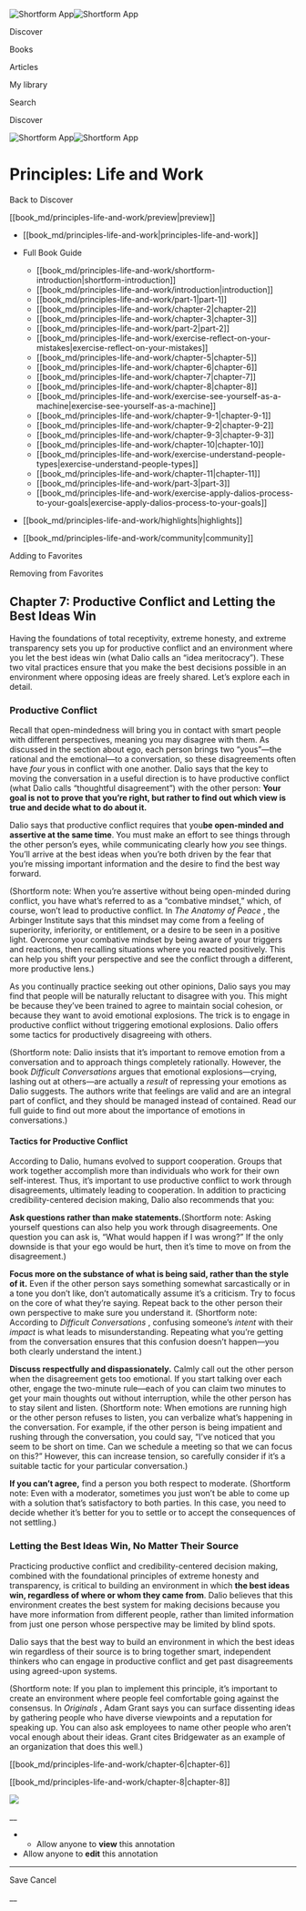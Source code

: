![Shortform App](/img/logo.36a2399e.svg)![Shortform App](/img/logo-dark.70c1b072.svg)

Discover

Books

Articles

My library

Search

Discover

![Shortform App](/img/logo.36a2399e.svg)![Shortform App](/img/logo-dark.70c1b072.svg)

# Principles: Life and Work

Back to Discover

[[book_md/principles-life-and-work/preview|preview]]

  * [[book_md/principles-life-and-work|principles-life-and-work]]
  * Full Book Guide

    * [[book_md/principles-life-and-work/shortform-introduction|shortform-introduction]]
    * [[book_md/principles-life-and-work/introduction|introduction]]
    * [[book_md/principles-life-and-work/part-1|part-1]]
    * [[book_md/principles-life-and-work/chapter-2|chapter-2]]
    * [[book_md/principles-life-and-work/chapter-3|chapter-3]]
    * [[book_md/principles-life-and-work/part-2|part-2]]
    * [[book_md/principles-life-and-work/exercise-reflect-on-your-mistakes|exercise-reflect-on-your-mistakes]]
    * [[book_md/principles-life-and-work/chapter-5|chapter-5]]
    * [[book_md/principles-life-and-work/chapter-6|chapter-6]]
    * [[book_md/principles-life-and-work/chapter-7|chapter-7]]
    * [[book_md/principles-life-and-work/chapter-8|chapter-8]]
    * [[book_md/principles-life-and-work/exercise-see-yourself-as-a-machine|exercise-see-yourself-as-a-machine]]
    * [[book_md/principles-life-and-work/chapter-9-1|chapter-9-1]]
    * [[book_md/principles-life-and-work/chapter-9-2|chapter-9-2]]
    * [[book_md/principles-life-and-work/chapter-9-3|chapter-9-3]]
    * [[book_md/principles-life-and-work/chapter-10|chapter-10]]
    * [[book_md/principles-life-and-work/exercise-understand-people-types|exercise-understand-people-types]]
    * [[book_md/principles-life-and-work/chapter-11|chapter-11]]
    * [[book_md/principles-life-and-work/part-3|part-3]]
    * [[book_md/principles-life-and-work/exercise-apply-dalios-process-to-your-goals|exercise-apply-dalios-process-to-your-goals]]
  * [[book_md/principles-life-and-work/highlights|highlights]]
  * [[book_md/principles-life-and-work/community|community]]



Adding to Favorites 

Removing from Favorites 

## Chapter 7: Productive Conflict and Letting the Best Ideas Win

Having the foundations of total receptivity, extreme honesty, and extreme transparency sets you up for productive conflict and an environment where you let the best ideas win (what Dalio calls an “idea meritocracy”). These two vital practices ensure that you make the best decisions possible in an environment where opposing ideas are freely shared. Let’s explore each in detail.

### Productive Conflict

Recall that open-mindedness will bring you in contact with smart people with different perspectives, meaning you may disagree with them. As discussed in the section about ego, each person brings two “yous”—the rational and the emotional—to a conversation, so these disagreements often have _four_ yous in conflict with one another. Dalio says that the key to moving the conversation in a useful direction is to have productive conflict (what Dalio calls “thoughtful disagreement”) with the other person: **Your goal is not to prove that you’re right, but rather to find out which view is true and decide what to do about it.**

Dalio says that productive conflict requires that you**be open-minded and assertive at the same time**. You must make an effort to see things through the other person’s eyes, while communicating clearly how _you_ see things. You’ll arrive at the best ideas when you’re both driven by the fear that you’re missing important information and the desire to find the best way forward.

(Shortform note: When you’re assertive without being open-minded during conflict, you have what’s referred to as a “combative mindset,” which, of course, won’t lead to productive conflict. In _The Anatomy of Peace_ , the Arbinger Institute says that this mindset may come from a feeling of superiority, inferiority, or entitlement, or a desire to be seen in a positive light. Overcome your combative mindset by being aware of your triggers and reactions, then recalling situations where you reacted positively. This can help you shift your perspective and see the conflict through a different, more productive lens.)

As you continually practice seeking out other opinions, Dalio says you may find that people will be naturally reluctant to disagree with you. This might be because they’ve been trained to agree to maintain social cohesion, or because they want to avoid emotional explosions. The trick is to engage in productive conflict without triggering emotional explosions. Dalio offers some tactics for productively disagreeing with others.

(Shortform note: Dalio insists that it’s important to remove emotion from a conversation and to approach things completely rationally. However, the book _Difficult Conversations_ argues that emotional explosions—crying, lashing out at others—are actually a _result_ of repressing your emotions as Dalio suggests. The authors write that feelings are valid and are an integral part of conflict, and they should be managed instead of contained. Read our full guide to find out more about the importance of emotions in conversations.)

#### Tactics for Productive Conflict

According to Dalio, humans evolved to support cooperation. Groups that work together accomplish more than individuals who work for their own self-interest. Thus, it’s important to use productive conflict to work through disagreements, ultimately leading to cooperation. In addition to practicing credibility-centered decision making, Dalio also recommends that you:

**Ask questions rather than make statements.**(Shortform note: Asking yourself questions can also help you work through disagreements. One question you can ask is, “What would happen if I was wrong?” If the only downside is that your ego would be hurt, then it’s time to move on from the disagreement.)

**Focus more on the substance of what is being said, rather than the style of it.** Even if the other person says something somewhat sarcastically or in a tone you don’t like, don’t automatically assume it’s a criticism. Try to focus on the core of what they’re saying. Repeat back to the other person their own perspective to make sure you understand it. (Shortform note: According to _Difficult Conversations_ , confusing someone’s _intent_ with their _impact_ is what leads to misunderstanding. Repeating what you’re getting from the conversation ensures that this confusion doesn’t happen—you both clearly understand the intent.)

**Discuss respectfully and dispassionately.** Calmly call out the other person when the disagreement gets too emotional. If you start talking over each other, engage the two-minute rule—each of you can claim two minutes to get your main thoughts out without interruption, while the other person has to stay silent and listen. (Shortform note: When emotions are running high or the other person refuses to listen, you can verbalize what’s happening in the conversation. For example, if the other person is being impatient and rushing through the conversation, you could say, “I’ve noticed that you seem to be short on time. Can we schedule a meeting so that we can focus on this?” However, this can increase tension, so carefully consider if it’s a suitable tactic for your particular conversation.)

**If you can’t agree,** find a person you both respect to moderate. (Shortform note: Even with a moderator, sometimes you just won’t be able to come up with a solution that’s satisfactory to both parties. In this case, you need to decide whether it’s better for you to settle or to accept the consequences of not settling.)

### Letting the Best Ideas Win, No Matter Their Source

Practicing productive conflict and credibility-centered decision making, combined with the foundational principles of extreme honesty and transparency, is critical to building an environment in which **the best ideas win, regardless of where or whom they came from**. Dalio believes that this environment creates the best system for making decisions because you have more information from different people, rather than limited information from just one person whose perspective may be limited by blind spots.

Dalio says that the best way to build an environment in which the best ideas win regardless of their source is to bring together smart, independent thinkers who can engage in productive conflict and get past disagreements using agreed-upon systems.

(Shortform note: If you plan to implement this principle, it’s important to create an environment where people feel comfortable going against the consensus. In _Originals_ , Adam Grant says you can surface dissenting ideas by gathering people who have diverse viewpoints and a reputation for speaking up. You can also ask employees to name other people who aren’t vocal enough about their ideas. Grant cites Bridgewater as an example of an organization that does this well.)

[[book_md/principles-life-and-work/chapter-6|chapter-6]]

[[book_md/principles-life-and-work/chapter-8|chapter-8]]

![](https://bat.bing.com/action/0?ti=56018282&Ver=2&mid=eb35cc4a-fc3f-438f-8672-2eaeebf9b381&sid=f30c5e70639211ee87d33f0876d93783&vid=f30c9700639211eeb3a75d830392c94f&vids=0&msclkid=N&pi=0&lg=en-US&sw=800&sh=600&sc=24&nwd=1&tl=Shortform%20%7C%20Book&p=https%3A%2F%2Fwww.shortform.com%2Fapp%2Fbook%2Fprinciples-life-and-work%2Fchapter-7&r=&lt=497&evt=pageLoad&sv=1&rn=656518)

__

  *   * Allow anyone to **view** this annotation
  * Allow anyone to **edit** this annotation



* * *

Save Cancel

__



